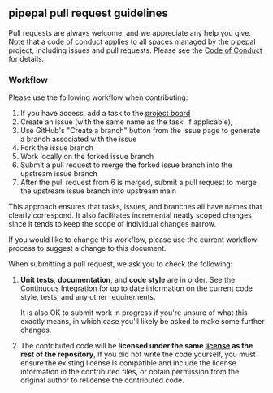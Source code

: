 ## pipepal pull request guidelines
Pull requests are always welcome, and we appreciate any help you give. Note that a code of conduct applies to all spaces managed by the pipepal project, including issues and pull requests. Please see the [Code of Conduct](CODE_OF_CONDUCT.md) for details.

### Workflow
Please use the following workflow when contributing:
1. If you have access, add a task to the [project board](https://github.com/orgs/sensein/projects/45)
2. Create an issue (with the same name as the task, if applicable),
3. Use GitHub's "Create a branch" button from the issue page to generate a branch associated with the issue
4. Fork the issue branch
5. Work locally on the forked issue branch
6. Submit a pull request to merge the forked issue branch into the upstream issue branch
7. After the pull request from 6 is merged, submit a pull request to merge the upstream issue branch into upstream main

This approach ensures that tasks, issues, and branches all have names that clearly correspond. It also facilitates incremental neatly scoped changes since it tends to keep the scope of individual changes narrow.

If you would like to change this workflow, please use the current workflow process to suggest a change to this document.

When submitting a pull request, we ask you to check the following:

1. **Unit tests**, **documentation**, and **code style** are in order.
   See the Continuous Integration for up to date information on the current code style, tests, and any other requirements.

   It is also OK to submit work in progress if you're unsure of what this exactly means, in which case you'll likely be asked to make some further changes.

2. The contributed code will be **licensed under the same [license](LICENSE) as the rest of the repository**, If you did not write the code yourself, you must ensure the existing license is compatible and include the license information in the contributed files, or obtain permission from the original author to relicense the contributed code.



